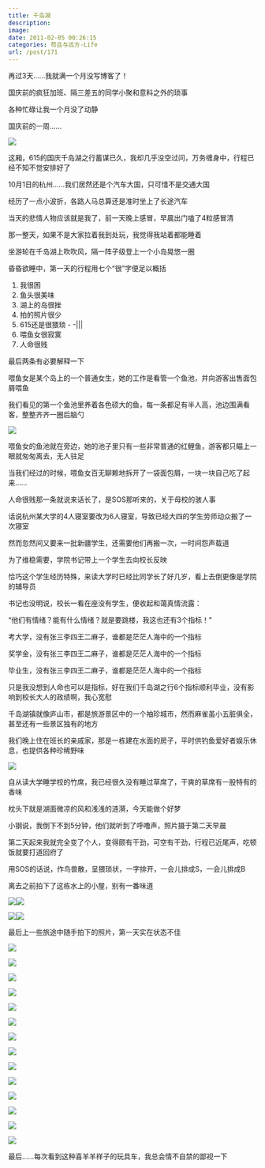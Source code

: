 ```yaml
---
title: 千岛湖
description: 
image: 
date: 2011-02-05 00:26:15
categories: 苟且与远方-Life
url: /post/171
---
```


再过3天……我就满一个月没写博客了！

国庆前的疯狂加班、隔三差五的同学小聚和意料之外的琐事

各种忙碌让我一个月没了动静

国庆前的一周……

![](https://cdn.victor42.work/posts/2011-02/02-05/82.jpg)

这厢，615的国庆千岛湖之行蓄谋已久，我却几乎没空过问，万务缠身中，行程已经不知不觉安排好了

10月1日的杭州……我们居然还是个汽车大国，只可惜不是交通大国

经历了一点小波折，各路人马总算还是准时坐上了长途汽车

当天的悲情人物应该就是我了，前一天晚上感冒，早晨出门嗑了4粒感冒清

那一整天，如果不是大家拉着我到处玩，我觉得我站着都能睡着

坐游轮在千岛湖上吹吹风，隔一阵子级登上一个小岛晃悠一圈

昏昏欲睡中，第一天的行程用七个“很”字便足以概括

1. 我很困
2. 鱼头很美味
3. 湖上的岛很挫
4. 拍的照片很少
5. 615还是很猥琐  - -|||
6. 喂鱼女很寂寞
7. 人命很贱

最后两条有必要解释一下

喂鱼女是某个岛上的一个普通女生，她的工作是看管一个鱼池，并向游客出售面包屑喂鱼

我们看见的第一个鱼池里养着各色硕大的鱼，每一条都足有半人高，池边围满看客，整整齐齐一圈后脑勺

![](https://cdn.victor42.work/posts/2011-02/02-05/86.jpg)

喂鱼女的鱼池就在旁边，她的池子里只有一些非常普通的红鲤鱼，游客都只瞄上一眼就匆匆离去，无人驻足

当我们经过的时候，喂鱼女百无聊赖地拆开了一袋面包屑，一块一块自己吃了起来……

人命很贱那一条就说来话长了，是SOS那听来的，关于母校的骇人事

话说杭州某大学的4人寝室要改为6人寝室，导致已经大四的学生劳师动众搬了一次寝室

然而忽然间又要来一批新疆学生，还需要他们再搬一次，一时间怨声载道

为了维稳需要，学院书记带上一个学生去向校长反映

恰巧这个学生经历特殊，来读大学时已经比同学长了好几岁，看上去倒更像是学院的辅导员

书记也没明说，校长一看在座没有学生，便收起和蔼真情流露：

“他们有情绪？能有什么情绪？就是要跳楼，我这也还有3个指标！”

考大学，没有张三李四王二麻子，谁都是茫茫人海中的一个指标

奖学金，没有张三李四王二麻子，谁都是茫茫人海中的一个指标

毕业生，没有张三李四王二麻子，谁都是茫茫人海中的一个指标

只是我没想到人命也可以是指标，好在我们千岛湖之行6个指标顺利毕业，没有影响到校长大人的政绩啊，我心宽慰

千岛湖镇就像庐山市，都是旅游景区中的一个袖珍城市，然而麻雀虽小五脏俱全，甚至还有一些景区独有的地方

我们晚上住在班长的亲戚家，那是一栋建在水面的房子，平时供钓鱼爱好者娱乐休息，也提供各种珍稀野味

![](https://cdn.victor42.work/posts/2011-02/02-05/87.jpg)

自从读大学睡学校的竹席，我已经很久没有睡过草席了，干爽的草席有一股特有的香味

枕头下就是湖面微凉的风和浅浅的涟漪，今天能做个好梦

小钢说，我倒下不到5分钟，他们就听到了呼噜声，照片摄于第二天早晨

第二天起来我就完全变了个人，变得颇有干劲，可空有干劲，行程已近尾声，吃顿饭就要打道回府了

用SOS的话说，作鸟兽散，呈猥琐状，一字排开，一会儿排成S，一会儿排成B

离去之前拍下了这栋水上的小屋，别有一番味道

![](https://cdn.victor42.work/posts/2011-02/02-05/88.jpg)![](https://cdn.victor42.work/posts/2011-02/02-05/89.jpg)

![](https://cdn.victor42.work/posts/2011-02/02-05/90.jpg)![](https://cdn.victor42.work/posts/2011-02/02-05/91.jpg)

最后上一些旅途中随手拍下的照片，第一天实在状态不佳

![](https://cdn.victor42.work/posts/2011-02/02-05/92.jpg)

![](https://cdn.victor42.work/posts/2011-02/02-05/93.jpg)

![](https://cdn.victor42.work/posts/2011-02/02-05/94.jpg)

![](https://cdn.victor42.work/posts/2011-02/02-05/95.jpg)

![](https://cdn.victor42.work/posts/2011-02/02-05/96.jpg)

![](https://cdn.victor42.work/posts/2011-02/02-05/97.jpg)

![](https://cdn.victor42.work/posts/2011-02/02-05/98.jpg)

![](https://cdn.victor42.work/posts/2011-02/02-05/99.jpg)

![](https://cdn.victor42.work/posts/2011-02/02-05/100.jpg)

![](https://cdn.victor42.work/posts/2011-02/02-05/101.jpg)

![](https://cdn.victor42.work/posts/2011-02/02-05/102.jpg)

![](https://cdn.victor42.work/posts/2011-02/02-05/103.jpg)

![](https://cdn.victor42.work/posts/2011-02/02-05/104.jpg)

![](https://cdn.victor42.work/posts/2011-02/02-05/105.jpg)

最后……每次看到这种喜羊羊样子的玩具车，我总会情不自禁的鄙视一下
